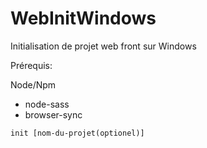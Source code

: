 # WebInitWindows
Initialisation de projet web front sur Windows

Prérequis:

Node/Npm
+ node-sass
+ browser-sync

`init [nom-du-projet(optionel)]`
